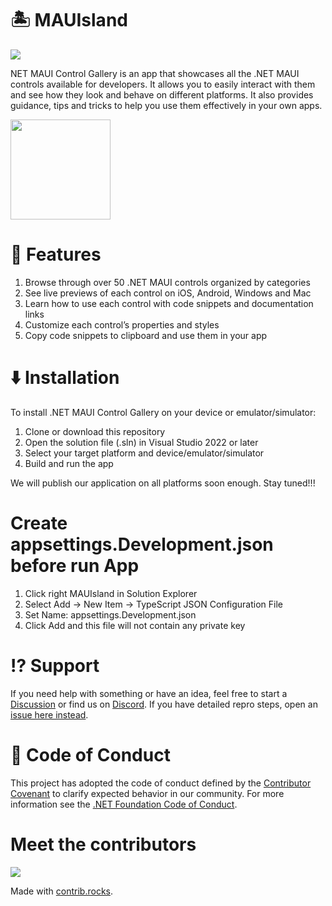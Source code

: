 # 🏝️ MAUIsland

![](showcases/projectmockup.png)

NET MAUI Control Gallery is an app that showcases all the .NET MAUI controls available for developers. It allows you to easily interact with them and see how they look and behave on different platforms. It also provides guidance, tips and tricks to help you use them effectively in your own apps.

[<img src="https://developer.microsoft.com/en-us/store/badges/images/English_get-it-from-MS.png" width="160">](https://www.microsoft.com/store/productId/9NLQ0J5P471L)

# 🚀 Features

1. Browse through over 50 .NET MAUI controls organized by categories
2. See live previews of each control on iOS, Android, Windows and Mac
3. Learn how to use each control with code snippets and documentation links
4. Customize each control’s properties and styles
5. Copy code snippets to clipboard and use them in your app

# ⬇️ Installation
To install .NET MAUI Control Gallery on your device or emulator/simulator:

1. Clone or download this repository
2. Open the solution file (.sln) in Visual Studio 2022 or later
3. Select your target platform and device/emulator/simulator
4. Build and run the app

We will publish our application on all platforms soon enough. Stay tuned!!!

# Create appsettings.Development.json before run App
1. Click right MAUIsland in Solution Explorer
2. Select Add -> New Item -> TypeScript JSON Configuration File
3. Set Name: appsettings.Development.json
4. Click Add and this file will not contain any private key

# ⁉ Support

If you need help with something or have an idea, feel free to start a [Discussion](https://github.com/CommunityToolkit/WindowsCommunityToolkit/discussions) or find us on [Discord](https://discord.gg/edgzveQ9KN). If you have detailed repro steps, open an [issue here instead](https://github.com/Strypper/mauisland/issues/new/choose).

# 📄 Code of Conduct

This project has adopted the code of conduct defined by the [Contributor Covenant](http://contributor-covenant.org/)
to clarify expected behavior in our community.
For more information see the [.NET Foundation Code of Conduct](CODE_OF_CONDUCT.md).

# Meet the contributors
<a href="https://github.com/Strypper/MAUIsland/graphs/contributors">
  <img src="https://contrib.rocks/image?repo=Strypper/MAUIsland" />
</a>

Made with [contrib.rocks](https://contrib.rocks).
